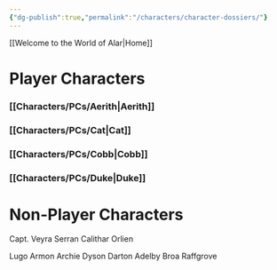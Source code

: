 ```yaml
---
{"dg-publish":true,"permalink":"/characters/character-dossiers/"}
---
```


[[Welcome to the World of Alar\|Home]]

# Player Characters

### [[Characters/PCs/Aerith\|Aerith]]

### [[Characters/PCs/Cat\|Cat]]

### [[Characters/PCs/Cobb\|Cobb]]

### [[Characters/PCs/Duke\|Duke]]

# Non-Player Characters
Capt. Veyra Serran
Calithar
Orlien

Lugo Armon
Archie Dyson
Darton Adelby
Broa Raffgrove